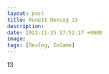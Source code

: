 ```yaml
---
layout: post
title: Rune31 DevLog 13
description:
date: 2022-11-25 17:52:17 +0900
image:
tags: [Devlog, InGame]
---
```

13